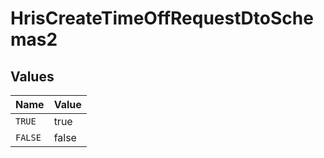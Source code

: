 # HrisCreateTimeOffRequestDtoSchemas2


## Values

| Name    | Value   |
| ------- | ------- |
| `TRUE`  | true    |
| `FALSE` | false   |